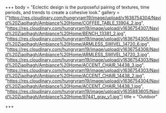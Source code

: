 +++
body = "Eclectic design is the purposeful pairing of textures, time periods, and trends to create a cohesive look."
gallery = ["https://res.cloudinary.com/hungryram19/image/upload/v1636754304/Navid%20Ziaolhagh/Ambiance%20Home/COFFEE_TABLE_13904_2.jpg", "https://res.cloudinary.com/hungryram19/image/upload/v1636754307/Navid%20Ziaolhagh/Ambiance%20Home/BENCH_13381_2.jpg", "https://res.cloudinary.com/hungryram19/image/upload/v1636754305/Navid%20Ziaolhagh/Ambiance%20Home/ARMLESS_SWIVEL_14720_6.jpg", "https://res.cloudinary.com/hungryram19/image/upload/v1636754308/Navid%20Ziaolhagh/Ambiance%20Home/ARMLESS_SWIVEL_14720_3.jpg", "https://res.cloudinary.com/hungryram19/image/upload/v1636754303/Navid%20Ziaolhagh/Ambiance%20Home/ACCENT_CHAIR_14438_3.jpg", "https://res.cloudinary.com/hungryram19/image/upload/v1636754303/Navid%20Ziaolhagh/Ambiance%20Home/ACCENT_CHAIR_14438_2.jpg", "https://res.cloudinary.com/hungryram19/image/upload/v1636754304/Navid%20Ziaolhagh/Ambiance%20Home/ACCENT_CHAIR_14438_1.jpg", "https://res.cloudinary.com/hungryram19/image/upload/v1635883605/Navid%20Ziaolhagh/Ambiance%20Home/97441_gray_v1.jpg"]
title = "Outdoor"

+++
